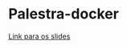 # Palestra-docker

[Link para os slides](https://www.canva.com/design/DAF6jQLR55w/6KSjvF68o6cH-M7DfzZS0A/edit?utm_content=DAF6jQLR55w&utm_campaign=designshare&utm_medium=link2&utm_source=sharebutton)
